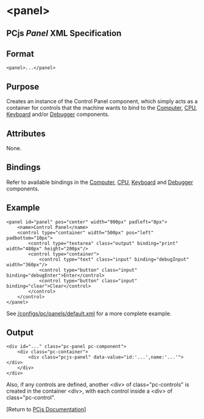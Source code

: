 &lt;panel&gt;
===

PCjs *Panel* XML Specification
---

Format
---
	<panel>...</panel>

Purpose
---
Creates an instance of the Control Panel component, which simply acts as a container for controls that the
machine wants to bind to the [Computer](/docs/pcjs/computer/), [CPU](/docs/pcjs/cpu/), [Keyboard](/docs/pcjs/keyboard/)
and/or [Debugger](/docs/pcjs/debugger/) components.

Attributes
---
None.

Bindings
---
Refer to available bindings in the [Computer](/docs/pcjs/computer/), [CPU](/docs/pcjs/cpu/), [Keyboard](/docs/pcjs/keyboard/)
and [Debugger](/docs/pcjs/debugger/) components.

Example
---
	<panel id="panel" pos="center" width="900px" padleft="8px">
		<name>Control Panel</name>
		<control type="container" width="500px" pos="left" padbottom="10px">
			<control type="textarea" class="output" binding="print" width="480px" height="200px"/>
			<control type="container">
				<control type="text" class="input" binding="debugInput" width="360px"/>
				<control type="button" class="input" binding="debugEnter">Enter</control>
				<control type="button" class="input" binding="clear">Clear</control>
			</control>
		</control>
	</panel>

See [/configs/pc/panels/default.xml](/configs/pc/panels/default.xml) for a more complete example.

Output
---
	<div id="..." class="pc-panel pc-component">
		<div class="pc-container">
			<div class="pcjs-panel" data-value="id:'...',name:'...'"></div>
		</div>
	</div>

Also, if any controls are defined, another &lt;div&gt; of class="pc-controls" is created in the container &lt;div&gt;,
with each control inside a &lt;div&gt; of class="pc-control".

[Return to [PCjs Documentation](..)]
